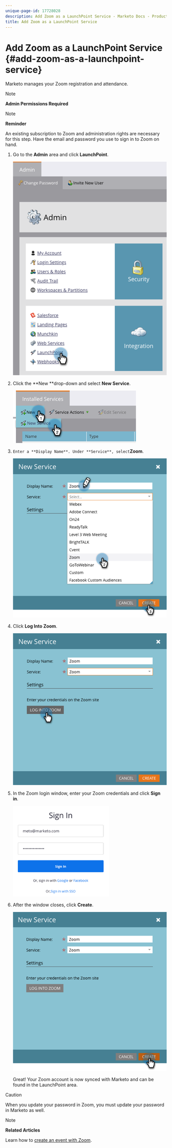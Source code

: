 ```yaml
---
unique-page-id: 17728028
description: Add Zoom as a LaunchPoint Service - Marketo Docs - Product Documentation
title: Add Zoom as a LaunchPoint Service
---
```


# Add Zoom as a LaunchPoint Service {#add-zoom-as-a-launchpoint-service}

Marketo manages your Zoom registration and attendance.

>[!NOTE]
>
>**Admin Permissions Required**

>[!NOTE]
>
>**Reminder**
>
>An existing subscription to Zoom and administration rights are necessary for this step. Have the email and password you use to sign in to Zoom on hand.

1. Go to&nbsp;the **Admin** area and click&nbsp;**LaunchPoint**.

   ![](assets/launchpoint.png)

1. Click the **New **drop-down and select **New Service**.

   ![](assets/newservicelp.png)

1. `Enter a **Display Name**. Under **Service**, select`**Zoom**.

   ![](assets/newservice-1.png)

1. Click **Log Into Zoom**.

   ![](assets/login.png)

1. In the Zoom login window, enter your Zoom credentials and click **Sign in**.

   ![](assets/zoomlogin.png)

1. After the window closes, click **Create**.

   ![](assets/create-1.png)

   Great! Your Zoom account is now synced with Marketo and can be found in the LaunchPoint area.

>[!CAUTION]
>
>When you update your password in Zoom, you must update your password in Marketo as well.

>[!NOTE]
>
>**Related Articles**
>
>Learn how to [create an event with Zoom](../../../product-docs/demand-generation/events/create-an-event/create-an-event-with-zoom.md).

